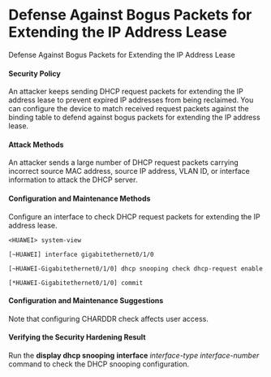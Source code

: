 Defense Against Bogus Packets for Extending the IP Address Lease
================================================================

Defense Against Bogus Packets for Extending the IP Address Lease

#### Security Policy

An attacker keeps sending DHCP request packets for extending the IP address lease to prevent expired IP addresses from being reclaimed. You can configure the device to match received request packets against the binding table to defend against bogus packets for extending the IP address lease.


#### Attack Methods

An attacker sends a large number of DHCP request packets carrying incorrect source MAC address, source IP address, VLAN ID, or interface information to attack the DHCP server.


#### Configuration and Maintenance Methods

Configure an interface to check DHCP request packets for extending the IP address lease.

```
<HUAWEI> system-view
```
```
[~HUAWEI] interface gigabitethernet0/1/0
```
```
[~HUAWEI-Gigabitethernet0/1/0] dhcp snooping check dhcp-request enable
```
```
[*HUAWEI-Gigabitethernet0/1/0] commit
```

#### Configuration and Maintenance Suggestions

Note that configuring CHARDDR check affects user access.


#### Verifying the Security Hardening Result

Run the **display dhcp snooping** **interface** *interface-type* *interface-number* command to check the DHCP snooping configuration.
